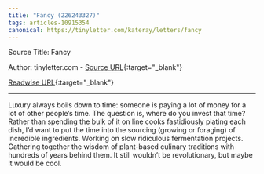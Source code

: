 ```yaml
---
title: "Fancy (226243327)"
tags: articles-10915354
canonical: https://tinyletter.com/kateray/letters/fancy
---
```


Source Title: Fancy

Author: tinyletter.com - [Source URL](https://tinyletter.com/kateray/letters/fancy){:target="_blank"}

[Readwise URL](https://readwise.io/open/226243327){:target="_blank"}

---

Luxury always boils down to time: someone is paying a lot of money for a lot of other people’s time. The question is, where do you invest that time? Rather than spending the bulk of it on line cooks fastidiously plating each dish, I’d want to put the time into the sourcing (growing or foraging) of incredible ingredients. Working on slow ridiculous fermentation projects. Gathering together the wisdom of plant-based culinary traditions with hundreds of years behind them. It still wouldn’t be revolutionary, but maybe it would be cool.
